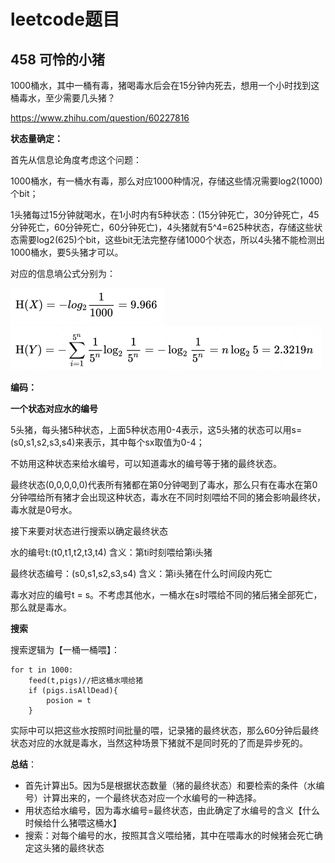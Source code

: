 # leetcode题目

## 458 可怜的小猪

1000桶水，其中一桶有毒，猪喝毒水后会在15分钟内死去，想用一个小时找到这桶毒水，至少需要几头猪？

https://www.zhihu.com/question/60227816

**状态量确定：**

首先从信息论角度考虑这个问题：

1000桶水，有一桶水有毒，那么对应1000种情况，存储这些情况需要log2(1000)个bit；

1头猪每过15分钟就喝水，在1小时内有5种状态：(15分钟死亡，30分钟死亡，45分钟死亡，60分钟死亡，60分钟死亡)，4头猪就有5^4=625种状态，存储这些状态需要log2(625)个bit，这些bit无法完整存储1000个状态，所以4头猪不能检测出1000桶水，要5头猪才可以。

对应的信息墒公式分别为：

<img src="leetcode.assets/image-20220626160817833.png" alt="image-20220626160817833" style="zoom:50%;" />

<img src="leetcode.assets/image-20220626160801991.png" alt="image-20220626160801991" style="zoom:50%;" />

**编码：**

**一个状态对应水的编号**

5头猪，每头猪5种状态，上面5种状态用0-4表示，这5头猪的状态可以用s=(s0,s1,s2,s3,s4)来表示，其中每个sx取值为0-4；

不妨用这种状态来给水编号，可以知道毒水的编号等于猪的最终状态。

最终状态(0,0,0,0,0)代表所有猪都在第0分钟喝到了毒水，那么只有在毒水在第0分钟喂给所有猪才会出现这种状态，毒水在不同时刻喂给不同的猪会影响最终状，毒水就是0号水。

接下来要对状态进行搜索以确定最终状态

水的编号t:(t0,t1,t2,t3,t4)  含义：第ti时刻喂给第i头猪

最终状态编号：(s0,s1,s2,s3,s4) 含义：第i头猪在什么时间段内死亡

毒水对应的编号t = s。不考虑其他水，一桶水在s时喂给不同的猪后猪全部死亡，那么就是毒水。

**搜索**

搜索逻辑为【一桶一桶喂】：

```
for t in 1000:
	feed(t,pigs)//把这桶水喂给猪
	if (pigs.isAllDead){
		posion = t
	}
```

实际中可以把这些水按照时间批量的喂，记录猪的最终状态，那么60分钟后最终状态对应的水就是毒水，当然这种场景下猪就不是同时死的了而是异步死的。

**总结**：

* 首先计算出5。因为5是根据状态数量（猪的最终状态）和要检索的条件（水编号）计算出来的，一个最终状态对应一个水编号的一种选择。
* 用状态给水编号，因为毒水编号=最终状态，由此确定了水编号的含义【什么时候给什么猪喂这桶水】
* 搜索：对每个编号的水，按照其含义喂给猪，其中在喂毒水的时候猪会死亡确定这头猪的最终状态























